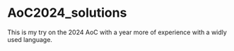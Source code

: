 # AoC2024_solutions
This is my try on the 2024 AoC with a year more of experience with a widly used language.
